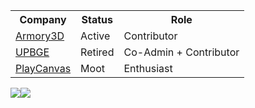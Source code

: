 <div style="display: flex; flex-direction: row;">
  <div align="center">
    <table>
      <tr>
        <th>Company</th>
        <th>Status</th>
        <th>Role</th>
      </tr>
      <tr>
        <td><a href="https://armory3d.org">Armory3D</a></td>
        <td>Active</td>
        <td>Contributor</td>
      </tr>
      <tr>
        <td><a href="https://upbge.org">UPBGE</a></td>
        <td>Retired</td>
        <td>Co-Admin + Contributor </td>
      </tr>
      <tr>
        <td><a href="https://playcanvas.com">PlayCanvas</a></td>
        <td>Moot</td>
        <td>Enthusiast</td>
      </tr>
    </table>
  </div>
</div>
<div style="display: flex; flex-direction: row;">
  <img src="https://github-readme-stats.vercel.app/api?username=rpaladin&theme=dark&show_icons=true)](https://github.com/anuraghazra/github-readme-stats" />
  <img src="https://github-readme-stats.vercel.app/api/top-langs/?username=rpaladin&layout=compact&theme=dark&show_icons=true" />
</div>
